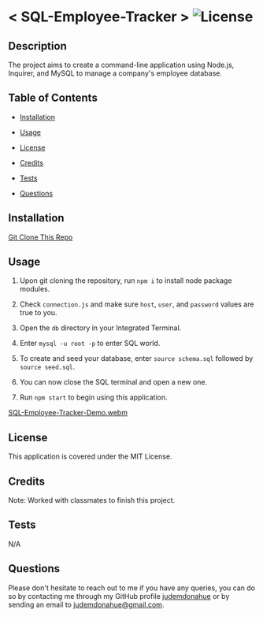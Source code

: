 # < SQL-Employee-Tracker > ![License](https://img.shields.io/static/v1?label=license&message=MIT&color=ff69b4) 


## Description
The project aims to create a command-line application using Node.js, Inquirer, and MySQL to manage a company's employee database.

## Table of Contents

- [Installation](#Installation)

- [Usage](#Usage)

- [License](#License)

- [Credits](#Credits)

- [Tests](#Tests)

- [Questions](#Questions)

## Installation
[Git Clone This Repo](https://github.com/judemdonahue/SQL-Employee-Tracker)

## Usage
1. Upon git cloning the repository, run  `npm i`  to install node package modules.

2. Check  `connection.js`  and make sure  `host`, `user`, and `password`  values are true to you.

3. Open the  `db`  directory in your Integrated Terminal.

4. Enter  `mysql -u root -p`  to enter SQL world.

5. To create and seed your database, enter  `source schema.sql`  followed by  `source seed.sql`.

6. You can now close the SQL terminal and open a new one.

7. Run  `npm start`  to begin using this application.


[SQL-Employee-Tracker-Demo.webm](https://github.com/judemdonahue/SQL-Employee-Tracker/assets/122579098/6258d7b8-8c59-4704-ac86-3b71a102e488)


## License
This application is covered under the MIT License.

## Credits
Note: Worked with classmates to finish this project.

## Tests
N/A

## Questions
Please don't hesitate to reach out to me if you have any queries, you can do so by contacting me through my GitHub profile [judemdonahue](https://github.com/judemdonahue) or by sending an email to judemdonahue@gmail.com.

